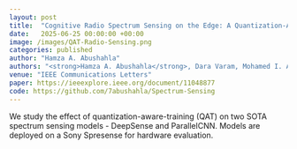 ```yaml
---
layout: post
title:  "Cognitive Radio Spectrum Sensing on the Edge: A Quantization-Aware Deep Learning Approach"
date:   2025-06-25 00:00:00 +00:00
image: /images/QAT-Radio-Sensing.png
categories: published 
author: "Hamza A. Abushahla"
authors: "<strong>Hamza A. Abushahla</strong>, Dara Varam, Mohamed I. AlHajri"
venue: "IEEE Communications Letters"
paper: https://ieeexplore.ieee.org/document/11048877
code: https://github.com/7abushahla/Spectrum-Sensing
---
```


We study the effect of quantization-aware-training (QAT) on two SOTA spectrum sensing models - DeepSense and ParallelCNN. Models are deployed on a Sony Spresense for hardware evaluation.

